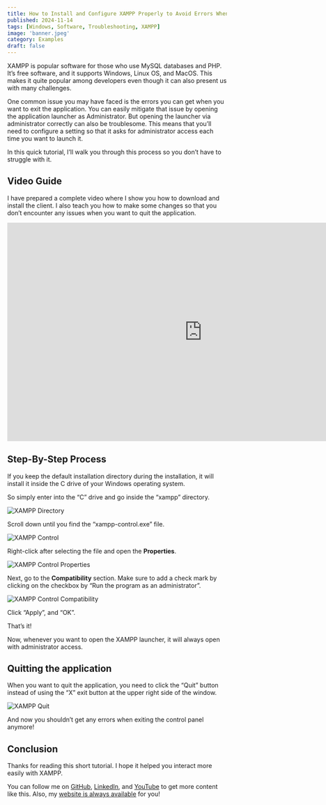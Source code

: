 ```yaml
---
title: How to Install and Configure XAMPP Properly to Avoid Errors When You Close the App
published: 2024-11-14
tags: [Windows, Software, Troubleshooting, XAMPP]
image: 'banner.jpeg'
category: Examples
draft: false
---
```



XAMPP is popular software for those who use MySQL databases and PHP. It’s free software, and it supports Windows, Linux OS, and MacOS. This makes it quite popular among developers even though it can also present us with many challenges.

One common issue you may have faced is the errors you can get when you want to exit the application. You can easily mitigate that issue by opening the application launcher as Administrator. But opening the launcher via administrator correctly can also be troublesome. This means that you’ll need to configure a setting so that it asks for administrator access each time you want to launch it.

In this quick tutorial, I’ll walk you through this process so you don’t have to struggle with it.

## Video Guide

I have prepared a complete video where I show you how to download and install the client. I also teach you how to make some changes so that you don’t encounter any issues when you want to quit the application.


<!-- <iframe width="100%" height="468" src="https://www.youtube.com/embed/5gIf0_xpFPI?si=N1WTorLKL0uwLsU_" title="YouTube video player" frameborder="0" allowfullscreen></iframe> -->

<iframe width="893" height="502" src="https://www.youtube.com/embed/3viM71-ULAw" title="How to Install &amp; Configure XAMPP Properly So That It Doesn&#39;t Give Error When You Want to Quit It!" frameborder="0" allow="accelerometer; autoplay; clipboard-write; encrypted-media; gyroscope; picture-in-picture; web-share" referrerpolicy="strict-origin-when-cross-origin" allowfullscreen></iframe>

## Step-By-Step Process

If you keep the default installation directory during the installation, it will install it inside the C drive of your Windows operating system.

So simply enter into the “C” drive and go inside the “xampp” directory.

![XAMPP Directory](./1.png)

Scroll down until you find the “xampp-control.exe” file.

![XAMPP Control](./2.png)

Right-click after selecting the file and open the **Properties**.

![XAMPP Control Properties](./3.png)

Next, go to the **Compatibility** section. Make sure to add a check mark by clicking on the checkbox by “Run the program as an administrator”.

![XAMPP Control Compatibility](./4.png)

Click “Apply”, and “OK”.


That’s it!

Now, whenever you want to open the XAMPP launcher, it will always open with administrator access.

## Quitting the application

When you want to quit the application, you need to click the “Quit” button instead of using the “X” exit button at the upper right side of the window.

![XAMPP Quit](./5.png)

And now you shouldn’t get any errors when exiting the control panel anymore!

## Conclusion

Thanks for reading this short tutorial. I hope it helped you interact more easily with XAMPP.

You can follow me on [GitHub](https://github.com/FahimFBA), [LinkedIn](https://github.com/FahimFBA), and [YouTube](https://www.linkedin.com/in/fahimfba/) to get more content like this. Also, my [website is always available](https://www.fahimbinamin.com/) for you!